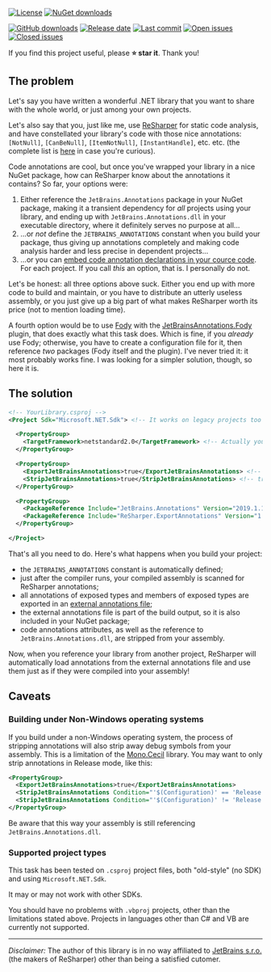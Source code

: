 [![License](https://img.shields.io/github/license/rdeago/resharper-exportannotations.svg)](https://github.com/rdeago/resharper-exportannotations/blob/master/LICENSE)
[![NuGet downloads](https://img.shields.io/nuget/dt/ReSharper.ExportAnnotations.Task.svg)](https://www.nuget.org/packages/ReSharper.ExportAnnotations.Task/)

[![GitHub downloads](https://img.shields.io/github/downloads/rdeago/resharper-exportannotations/total.svg)](https://github.com/rdeago/resharper-exportannotations/releases)
[![Release date](https://img.shields.io/github/release-date/rdeago/resharper-exportannotations.svg)](https://github.com/rdeago/resharper-exportannotations/releases)
[![Last commit](https://img.shields.io/github/last-commit/rdeago/resharper-exportannotations.svg)](https://github.com/rdeago/resharper-exportannotations/commits/master)
[![Open issues](https://img.shields.io/github/issues-raw/rdeago/resharper-exportannotations.svg)](https://github.com/rdeago/resharper-exportannotations/issues?q=is%3Aissue+is%3Aopen+sort%3Aupdated-desc)
[![Closed issues](https://img.shields.io/github/issues-closed-raw/rdeago/resharper-exportannotations.svg)](https://github.com/rdeago/resharper-exportannotations/issues?utf8=%E2%9C%93&q=is%3Aissue+is%3Aclosed+sort%3Aupdated-desc)

If you find this project useful, please **:star: star it**. Thank you!

## The problem

Let's say you have written a wonderful .NET library that you want to share with the whole world, or just among your own projects.

Let's also say that you, just like me, use [ReSharper](https://www.jetbrains.com/resharper/) for static code analysis, and have constellated your library's code with those nice annotations: `[NotNull]`, `[CanBeNull]`, `[ItemNotNull]`, `[InstantHandle]`, etc. etc. (the complete list is [here](https://www.jetbrains.com/help/resharper/Reference__Code_Annotation_Attributes.html) in case you're curious).

Code annotations are cool, but once you've wrapped your library in a nice NuGet package, how can ReSharper know about the annotations it contains? So far, your options were:
1. Either reference the `JetBrains.Annotations` package in your NuGet package, making it a transient dependency for _all_ projects using your library, and ending up with `JetBrains.Annotations.dll` in your executable directory, where it definitely serves no purpose at all...
2. ...or _not_ define the `JETBRAINS_ANNOTATIONS` constant when you build your package, thus giving up annotations completely and making code analysis harder and less precise in dependent projects...
3. ...or you can [embed code annotation declarations in your cource code](https://www.jetbrains.com/help/resharper/Code_Analysis__Annotations_in_Source_Code.html#embedding-declarations-of-code-annotations-in-your-source-code). For each project. If you call _this_ an option, that is. I personally do not.

Let's be honest: all three options above suck. Either you end up with more code to build and maintain, or you have to distribute an  utterly useless assembly, or you just give up a big part of what makes ReSharper worth its price (not to mention loading time).

A fourth option would be to use [Fody](https://github.com/Fody/Fody) with the [JetBrainsAnnotations.Fody](https://github.com/tom-englert/JetBrainsAnnotations.Fody) plugin, that does exactly what this task does. Which is fine, if you _already_ use Fody; otherwise, you have to create a configuration file for it, then reference _two_ packages (Fody itself and the plugin). I've never tried it: it most probably works fine. I was looking for a simpler solution, though, so here it is.

## The solution
```xml
<!-- YourLibrary.csproj -->
<Project Sdk="Microsoft.NET.Sdk"> <!-- It works on legacy projects too (e.g. WinForms control libraries) -->

  <PropertyGroup>
    <TargetFramework>netstandard2.0</TargetFramework> <!-- Actually you can use any TFM -->
  </PropertyGroup>

  <PropertyGroup>
    <ExportJetBrainsAnnotations>true</ExportJetBrainsAnnotations> <!-- true by default when OutputType is "Library" -->
    <StripJetBrainsAnnotations>true</StripJetBrainsAnnotations> <!-- true by default -->
  </PropertyGroup>

  <PropertyGroup>
    <PackageReference Include="JetBrains.Annotations" Version="2019.1.1" PrivateAssets="All" /> <!-- Will not become a transient dependency -->
    <PackageReference Include="ReSharper.ExportAnnotations" Version="1.0.0" PrivateAssets="All" /> <!-- Only used during build -->
  </PropertyGroup>

</Project>
```

That's all you need to do. Here's what happens when you build your project:
* the `JETBRAINS_ANNOTATIONS` constant is automatically defined;
* just after the compiler runs, your compiled assembly is scanned for ReSharper annotations;
* all annotations of exposed types and members of exposed types are exported in an [external annotations file](https://www.jetbrains.com/help/resharper/Code_Analysis__External_Annotations.html);
* the external annotations file is part of the build output, so it is also included in your NuGet package;
* code annotations attributes, as well as the reference to `JetBrains.Annotations.dll`, are stripped from your assembly.

Now, when you reference your library from another project, ReSharper will automatically load annotations from the external annotations file and use them just as if they were compiled into your assembly!

## Caveats

### Building under Non-Windows operating systems
If you build under a non-Windows operating system, the process of stripping annotations will also strip away debug symbols from your assembly. This is a limitation of the [Mono.Cecil](https://github.com/jbevain/cecil) library. You may want to only strip annotations in Release mode, like this:
```xml
<PropertyGroup>
  <ExportJetBrainsAnnotations>true</ExportJetBrainsAnnotations>
  <StripJetBrainsAnnotations Condition="'$(Configuration)' == 'Release'">true</StripJetBrainsAnnotations>
  <StripJetBrainsAnnotations Condition="'$(Configuration)' != 'Release'">false</StripJetBrainsAnnotations>
</PropertyGroup>
```
Be aware that this way your assembly is still referencing `JetBrains.Annotations.dll`.

### Supported project types

This task has been tested on `.csproj` project files, both "old-style" (no SDK) and using `Microsoft.NET.Sdk`.

It may or may not work with other SDKs.

You should have no problems with `.vbproj` projects, other than the limitations stated above. Projects in languages other than C# and VB are currently not supported.

---

*Disclaimer:* The author of this library is in no way affiliated to [JetBrains s.r.o.](https://www.jetbrains.com/) (the makers of ReSharper) other than being a satisfied cutomer.